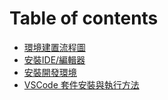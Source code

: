 # Table of contents

* [環境建置流程圖](README.md)
* [安裝IDE/編輯器](Editor.md)
* [安裝開發環境](Development.md)
* [VSCode 套件安裝與執行方法](Vscode.md)